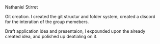 Nathaniel Stirret  

Git creation.
I created the git structur and folder system, created a discord for the interation of the group memebers.

Draft application idea and presentaion, 
I expounded upon the already created idea, and polished up deatialing on it. 
